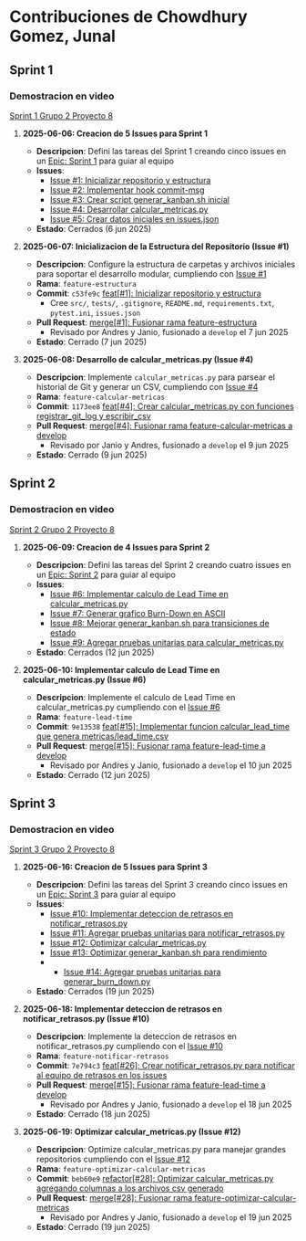 # **Contribuciones de Chowdhury Gomez, Junal**
## **Sprint 1**
### Demostracion en video
[Sprint 1 Grupo 2 Proyecto 8 ]()

1. **2025-06-06: Creacion de 5 Issues para Sprint 1**
    - **Descripcion**: Defini las tareas del Sprint 1 creando cinco issues en un [Epic: Sprint 1](https://github.com/JunalChowdhuryG/Grupo-2-Practica-Calificada-3/issues/6) para guiar al equipo
   - **Issues**:
     - [Issue #1: Inicializar repositorio y estructura](https://github.com/JunalChowdhuryG/Grupo-2-Practica-Calificada-3/issues/1)
     - [Issue #2: Implementar hook commit-msg](https://github.com/JunalChowdhuryG/Grupo-2-Practica-Calificada-3/issues/2)
     - [Issue #3: Crear script generar_kanban.sh inicial](https://github.com/JunalChowdhuryG/Grupo-2-Practica-Calificada-3/issues/3)
     - [Issue #4: Desarrollar calcular_metricas.py](https://github.com/JunalChowdhuryG/Grupo-2-Practica-Calificada-3/issues/4)
     - [Issue #5: Crear datos iniciales en issues.json](https://github.com/JunalChowdhuryG/Grupo-2-Practica-Calificada-3/issues/5)
   - **Estado**: Cerrados (6 jun 2025)

2. **2025-06-07: Inicializacion de la Estructura del Repositorio (Issue #1)**
   - **Descripcion**: Configure la estructura de carpetas y archivos iniciales para soportar el desarrollo modular, cumpliendo con [Issue #1](https://github.com/JunalChowdhuryG/Grupo-2-Practica-Calificada-3/issues/1)
   - **Rama**: `feature-estructura`
   - **Commit**: `c53fe9c` [feat[#1]: Inicializar repositorio y estructura](https://github.com/JunalChowdhuryG/Grupo-2-Practica-Calificada-3/commit/c53fe9c8b64135b3f7241c423c8e3750053cf4c6)
     - Cree `src/`, `tests/`, `.gitignore`, `README.md`, `requirements.txt`, `pytest.ini`, `issues.json`
   - **Pull Request**: [merge[#1]: Fusionar rama feature-estructura](https://github.com/JunalChowdhuryG/Grupo-2-Practica-Calificada-3/pull/7)
     - Revisado por Andres y Janio, fusionado a `develop` el 7 jun 2025
   - **Estado**: Cerrado (7 jun 2025)

3. **2025-06-08: Desarrollo de calcular_metricas.py (Issue #4)**
   - **Descripcion**: Implemente `calcular_metricas.py` para parsear el historial de Git y generar un CSV, cumpliendo con [Issue #4](https://github.com/JunalChowdhuryG/Grupo-2-Practica-Calificada-3/issues/4)
   - **Rama**: `feature-calcular-metricas`
   - **Commit**: `1173ee8` [feat[#4]: Crear calcular_metricas.py con funciones registrar_git_log y escribir_csv](https://github.com/JunalChowdhuryG/Grupo-2-Practica-Calificada-3/commit/1173ee8b23f27d7e236ff120d004986cdd4f35b3)
   - **Pull Request**: [merge[#4]: Fusionar rama feature-calcular-metricas a develop](https://github.com/JunalChowdhuryG/Grupo-2-Practica-Calificada-3/pull/9)
     - Revisado por Janio y Andres, fusionado a `develop` el 9 jun 2025
   - **Estado**: Cerrado (9 jun 2025)

## **Sprint 2**
### Demostracion en video
[Sprint 2 Grupo 2 Proyecto 8 ]()

1. **2025-06-09: Creacion de 4 Issues para Sprint 2**
    - **Descripcion**: Defini las tareas del Sprint 2 creando cuatro issues en un [Epic: Sprint 2](https://github.com/JunalChowdhuryG/Grupo-2-Practica-Calificada-3/issues/24) para guiar al equipo
   - **Issues**:
     - [Issue #6: Implementar calculo de Lead Time en calcular_metricas.py](https://github.com/JunalChowdhuryG/Grupo-2-Practica-Calificada-3/issues/15)
     - [Issue #7: Generar grafico Burn-Down en ASCII](https://github.com/JunalChowdhuryG/Grupo-2-Practica-Calificada-3/issues/16)
     - [Issue #8: Mejorar generar_kanban.sh para transiciones de estado](https://github.com/JunalChowdhuryG/Grupo-2-Practica-Calificada-3/issues/17)
     - [Issue #9: Agregar pruebas unitarias para calcular_metricas.py](https://github.com/JunalChowdhuryG/Grupo-2-Practica-Calificada-3/issues/18)
   - **Estado**: Cerrados (12 jun 2025)

2. **2025-06-10: Implementar calculo de Lead Time en calcular_metricas.py (Issue #6)**
   - **Descripcion**: Implemente el calculo de Lead Time en calcular_metricas.py cumpliendo con el [Issue #6](https://github.com/JunalChowdhuryG/Grupo-2-Practica-Calificada-3/issues/15)
   - **Rama**: `feature-lead-time`
   - **Commit**: `9e13538` [feat[#15]: Implementar funcion calcular_lead_time que genera metricas/lead_time.csv](https://github.com/JunalChowdhuryG/Grupo-2-Practica-Calificada-3/commit/9e135389f0c88dd89e255535dc374dfd1034f448)
   - **Pull Request**: [merge[#15]: Fusionar rama feature-lead-time a develop](https://github.com/JunalChowdhuryG/Grupo-2-Practica-Calificada-3/pull/21)
     - Revisado por Andres y Janio, fusionado a `develop` el 10 jun 2025
   - **Estado**: Cerrado (12 jun 2025)

## **Sprint 3**
### Demostracion en video
[Sprint 3 Grupo 2 Proyecto 8 ]()

1. **2025-06-16: Creacion de 5 Issues para Sprint 3**
    - **Descripcion**: Defini las tareas del Sprint 3 creando cinco issues en un [Epic: Sprint 3](https://github.com/JunalChowdhuryG/Grupo-2-Practica-Calificada-3/issues/37) para guiar al equipo
   - **Issues**:
     - [Issue #10: Implementar deteccion de retrasos en notificar_retrasos.py](https://github.com/JunalChowdhuryG/Grupo-2-Practica-Calificada-3/issues/26)
     - [Issue #11: Agregar pruebas unitarias para notificar_retrasos.py](https://github.com/JunalChowdhuryG/Grupo-2-Practica-Calificada-3/issues/27)
     - [Issue #12: Optimizar calcular_metricas.py](https://github.com/JunalChowdhuryG/Grupo-2-Practica-Calificada-3/issues/28)
     - [Issue #13: Optimizar generar_kanban.sh para rendimiento](https://github.com/JunalChowdhuryG/Grupo-2-Practica-Calificada-3/issues/29)
     - - [Issue #14: Agregar pruebas unitarias para generar_burn_down.py](https://github.com/JunalChowdhuryG/Grupo-2-Practica-Calificada-3/issues/30)
   - **Estado**: Cerrados (19 jun 2025)

2. **2025-06-18: Implementar deteccion de retrasos en notificar_retrasos.py (Issue #10)**
   - **Descripcion**: Implemente la deteccion de retrasos en notificar_retrasos.py cumpliendo con el [Issue #10](https://github.com/JunalChowdhuryG/Grupo-2-Practica-Calificada-3/issues/15)
   - **Rama**: `feature-notificar-retrasos`
   - **Commit**: `7e794c3` [feat[#26]: Crear notificar_retrasos.py para notificar al equipo de retrasos en los issues](https://github.com/JunalChowdhuryG/Grupo-2-Practica-Calificada-3/commit/7e794c3fc905d7b8a370e65f6c8e9952379f063e)
   - **Pull Request**: [merge[#15]: Fusionar rama feature-lead-time a develop](https://github.com/JunalChowdhuryG/Grupo-2-Practica-Calificada-3/pull/21)
     - Revisado por Andres y Janio, fusionado a `develop` el 18 jun 2025
   - **Estado**: Cerrado (18 jun 2025)

3. **2025-06-19: Optimizar calcular_metricas.py (Issue #12)**
   - **Descripcion**: Optimize calcular_metricas.py para manejar grandes repositorios cumpliendo con el [Issue #12](https://github.com/JunalChowdhuryG/Grupo-2-Practica-Calificada-3/issues/28)
   - **Rama**: `feature-optimizar-calcular-metricas`
   - **Commit**: `beb60e9` [refactor[#28]: Optimizar calcular_metricas.py agregando columnas a los archivos csv generado](https://github.com/JunalChowdhuryG/Grupo-2-Practica-Calificada-3/commit/beb60e99b23e17b6a53c9c003be805a3468e1a26)
   - **Pull Request**: [merge[#28]: Fusionar rama feature-optimizar-calcular-metricas](https://github.com/JunalChowdhuryG/Grupo-2-Practica-Calificada-3/pull/36)
     - Revisado por Andres y Janio, fusionado a `develop` el 19 jun 2025
   - **Estado**: Cerrado (19 jun 2025)
